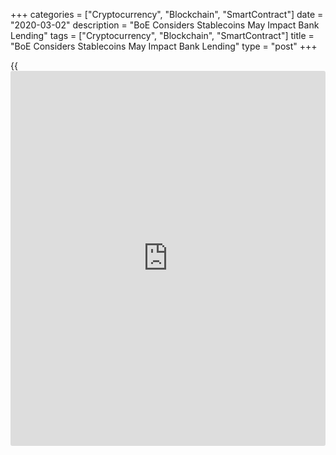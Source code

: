 +++
categories = ["Cryptocurrency", "Blockchain", "SmartContract"]
date = "2020-03-02"
description = "BoE Considers Stablecoins May Impact Bank Lending"
tags = ["Cryptocurrency", "Blockchain", "SmartContract"]
title = "BoE Considers Stablecoins May Impact Bank Lending"
type = "post"
+++

{{<iframe id="large-banner" src="https://www.bounty.group/#slide=24.0" width="100%" height="600" scrolling="no" style="border: 0px solid rgb(216, 221, 230); border-radius: 3px;">}}

The digital economy can abate or even put an end the practice of bank
lending, according to John Kancliff’s comments, BoE’s Deputy Governor of
financial stability.

![crypto world put under question bank credit][1]_Photo: Flickr_

Following his opinion, the integration of stablecoins in social networks
can lead to the fact that people will cease to trust the storage of
their funds to banks.

Kancliff pointed out also that digital currencies raise “very important
questions” for the UK government, regulators and the BoE. He called on
regulators and central banks to be ready for the serious challenges that
the emerging cryptocurrency world raises.

The official said the effectiveness of the financial architecture is
doubtful, since it still has the equivalent of the work of 18th century
bank clerks. But still stablecoins offer a certain number of advantages,
including “a significant reduction in the payments cost, especially
cross-border ones” and “greater financial affordability due to simple
and cheap admittance to payment services”.

Kancliff warned that due to the Facebook audience extent, its Libra
stablecoin project in a short time can reach a high level of acceptance
and become “systemically important” in the traditional financial world.

Meantime, the main crypto currency rate soared by 3.94 percent on
Monday, towards $8,863 at 1438 GMT. Ethereum gained 6.88 percent, to
$229,13, Ripple prices added 5.50 percent, to $0.2371., Bitcoin cash
grew by 6.15 percent, to $326,30.

_Source: Cointelegraph_

   1. /files/filemanager/image/For_Analytics_23/crypto_flickr.jpg